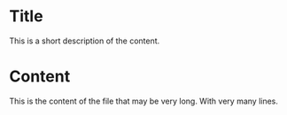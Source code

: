 # Title

This is a short description of the content.

# Content

This is the content of the file that may be very long.
With very many lines.
